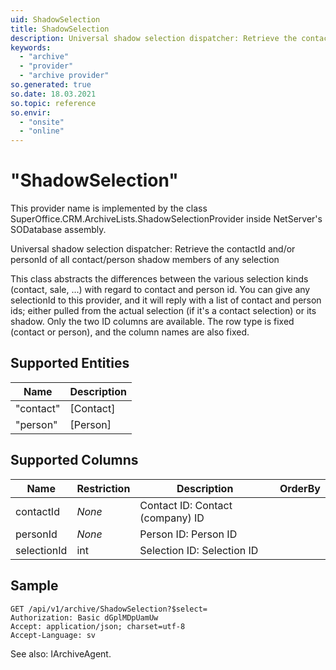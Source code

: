 ```yaml
---
uid: ShadowSelection
title: ShadowSelection
description: Universal shadow selection dispatcher: Retrieve the contactId and/or personId of all contact/person shadow members of any selection
keywords:
  - "archive"
  - "provider"
  - "archive provider"
so.generated: true
so.date: 18.03.2021
so.topic: reference
so.envir:
  - "onsite"
  - "online"
---
```


# "ShadowSelection"

This provider name is implemented by the class <see cref="T:SuperOffice.CRM.ArchiveLists.ShadowSelectionProvider">SuperOffice.CRM.ArchiveLists.ShadowSelectionProvider</see> inside NetServer's SODatabase assembly.

Universal shadow selection dispatcher: Retrieve the contactId and/or personId of all contact/person shadow members of any selection

This class abstracts the differences between the various selection kinds (contact, sale, ...) with regard to contact and
person id. You can give any selectionId to this provider, and it will reply with a list of contact and person ids; either
pulled from the actual selection (if it's a contact selection) or its shadow.
<para />
Only the two ID columns are available. The row type is fixed (contact or person), and the column names are also fixed.

## Supported Entities
| Name | Description |
| ---- | ----- |
|"contact"|[Contact]|
|"person"|[Person]|

## Supported Columns
| Name | Restriction | Description | OrderBy
| ---- | ----- | ------- | ------ |
|contactId| *None* |Contact ID: Contact (company) ID|  |
|personId| *None* |Person ID: Person ID|  |
|selectionId|int|Selection ID: Selection ID|  |

## Sample

```http!
GET /api/v1/archive/ShadowSelection?$select=
Authorization: Basic dGplMDpUamUw
Accept: application/json; charset=utf-8
Accept-Language: sv

```



See also: <see cref="T:SuperOffice.CRM.Services.IArchiveAgent">IArchiveAgent</see>.</p>

